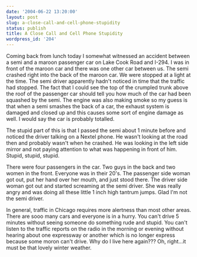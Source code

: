 ```yaml
---
date: '2004-06-22 13:20:00'
layout: post
slug: a-close-call-and-cell-phone-stupidity
status: publish
title: A Close Call and Cell Phone Stupidity
wordpress_id: '204'
---
```


Coming back from lunch today I somewhat witnessed an accident between a semi and a maroon passenger car on Lake Cook Road and I-294. I was in front of the maroon car and there was one other car between us. The semi crashed right into the back of the maroon car. We were stopped at a light at the time. The semi driver apparently hadn't noticed in time that the traffic had stopped. The fact that I could see the top of the crumpled trunk above the roof of the passenger car should tell you how much of the car had been squashed by the semi. The engine was also making smoke so my guess is that when a semi smashes the back of a car, the exhaust system is damaged and closed up and this causes some sort of engine damage as well. I would say the car is probably totalled.  

  

The stupid part of this is that I passed the semi about 1 minute before and noticed the driver talking on a Nextel phone. He wasn't looking at the road then and probably wasn't when he crashed. He was looking in the left side mirror and not paying attention to what was happening in front of him. Stupid, stupid, stupid.  

  

There were four passengers in the car. Two guys in the back and two women in the front. Everyone was in their 20's. The passenger side woman got out, put her hand over her mouth, and just stood there. The driver side woman got out and started screaming at the semi driver. She was really angry and was doing all these little 1 inch high tantrum jumps. Glad I'm not the semi driver.  

  

In general, traffic in Chicago requires more alertness than most other areas. There are sooo many cars and everyone is in a hurry. You can't drive 5 minutes without seeing someone do something rude and stupid. You can't listen to the traffic reports on the radio in the morning or evening without hearing about one expressway or another which is no longer express because some moron can't drive. Why do I live here again??? Oh, right...it must be that lovely winter weather.

